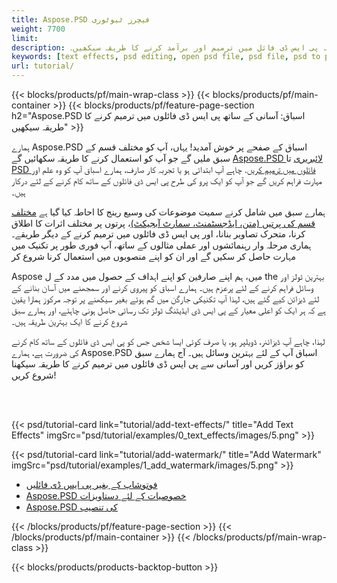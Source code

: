 ```yaml
---
title: Aspose.PSD فیچرز ٹیوٹوری
weight: 7700
limit: 
description: کوڈ کے ذریعہ پی ایس ڈی فائل میں ترمیم اور برآمد کرنے کا طریقہ سیکھیں۔
keywords: [text effects, psd editing, open psd file, psd file, psd to png, psd file format, PSD API, Aspose.PSD library, Aspose.PSD tutorial]
url: tutorial/
---
```


{{< blocks/products/pf/main-wrap-class >}}
{{< blocks/products/pf/main-container >}}
{{< blocks/products/pf/feature-page-section h2="Aspose.PSD اسباق: آسانی کے ساتھ پی ایس ڈی فائلوں میں ترمیم کرنے کا طریقہ سیکھیں" >}}

<p>
ہمارے Aspose.PSD اسباق کے صفحے پر خوش آمدید! یہاں، آپ کو مختلف قسم کے سبق ملیں گے جو آپ کو استعمال کرنے کا طریقہ سکھائیں گے <a href="https://www.nuget.org/packages/Aspose.PSD">Aspose.PSD لائبریری</a> تا <a href="https://products.aspose.app/psd/editor/">PSD فائلوں میں ترمیم کریں</a>. چاہے آپ ابتدائی ہو یا تجربہ کار صارف، ہمارے اسباق آپ کو وہ علم اور مہارت فراہم کریں گے جو آپ کو ایک پرو کی طرح پی ایس ڈی فائلوں کے ساتھ کام کرنے کے لئے درکار ہیں۔</p>
<p>
ہمارے سبق میں شامل کرنے سمیت موضوعات کی وسیع رینج کا احاطہ کیا گیا ہے <a href="https://docs.aspose.com/psd/net/layers-and-mask-information-section/">مختلف قسم کی پرتیں (متن، ایڈجسٹمنٹ، سمارٹ آبجیکٹ)</a>، پرتوں پر مختلف اثرات کا اطلاق کرنا، متحرک تصاویر بنانا، اور پی ایس ڈی فائلوں میں ترمیم کرنے کے دیگر طریقے۔ ہماری مرحلہ وار رہنمائشوں اور عملی مثالوں کے ساتھ، آپ فوری طور پر تکنیک میں مہارت حاصل کر سکیں گے اور ان کو اپنے منصوبوں میں استعمال کرنا شروع کر</p>
<p>
Aspose میں، ہم اپنے صارفین کو اپنے اہداف کے حصول میں مدد کے ل the بہترین ٹولز اور وسائل فراہم کرنے کے لئے پرعزم ہیں۔ ہمارے اسباق کو پیروی کرنے اور سمجھنے میں آسان بنانے کے لئے ڈیزائن کیے گئے ہیں، لہذا آپ تکنیکی جارگن میں گم ہوئے بغیر سیکھنے پر توجہ مرکوز ہمارا یقین ہے کہ ہر ایک کو اعلی معیار کے پی ایس ڈی ایڈیٹنگ ٹولز تک رسائی حاصل ہونی چاہئے، اور ہمارے سبق شروع کرنے کا ایک بہترین طریقہ ہیں۔</p>
<p>
لہذا، چاہے آپ ڈیزائنر، ڈویلپر ہو، یا صرف کوئی ایسا شخص جس کو پی ایس ڈی فائلوں کے ساتھ کام کرنے کی ضرورت ہے، ہمارے Aspose.PSD اسباق آپ کے لئے بہترین وسائل ہیں۔ آج ہمارے سبق کو براؤز کریں اور آسانی سے پی ایس ڈی فائلوں میں ترمیم کرنے کا طریقہ سیکھنا شروع کریں!</p>

<br />
<br />

{{< psd/tutorial-card link="tutorial/add-text-effects/" title="Add Text Effects" imgSrc="psd/tutorial/examples/0_text_effects/images/5.png" >}}

{{< psd/tutorial-card link="tutorial/add-watermark/" title="Add Watermark" imgSrc="psd/tutorial/examples/1_add_watermark/images/5.png" >}}


<div class="code-sample">
    <ul class="link-list">
        <li class="link-item"><a href="https://products.aspose.com/psd/view/">فوتوشاپ کے بغیر پی ایس ڈی فائلیں</a></li>
        <li class="link-item"><a href="https://docs.aspose.com/psd/net/features/">Aspose.PSD خصوصیات کے لئے دستاویزات</a></li>
        <li class="link-item"><a href="https://docs.aspose.com/psd/net/installation/">Aspose.PSD کی تنصیب</a></li>
    </ul>
</div>


{{< /blocks/products/pf/feature-page-section >}}
{{< /blocks/products/pf/main-container >}}
{{< /blocks/products/pf/main-wrap-class >}}

{{< blocks/products/products-backtop-button >}}

